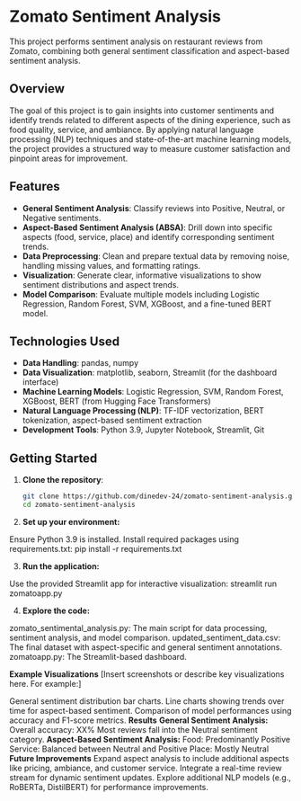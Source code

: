 # Zomato Sentiment Analysis

This project performs sentiment analysis on restaurant reviews from Zomato, combining both general sentiment classification and aspect-based sentiment analysis.

## Overview

The goal of this project is to gain insights into customer sentiments and identify trends related to different aspects of the dining experience, such as food quality, service, and ambiance. By applying natural language processing (NLP) techniques and state-of-the-art machine learning models, the project provides a structured way to measure customer satisfaction and pinpoint areas for improvement.

## Features

- **General Sentiment Analysis**: Classify reviews into Positive, Neutral, or Negative sentiments.
- **Aspect-Based Sentiment Analysis (ABSA)**: Drill down into specific aspects (food, service, place) and identify corresponding sentiment trends.
- **Data Preprocessing**: Clean and prepare textual data by removing noise, handling missing values, and formatting ratings.
- **Visualization**: Generate clear, informative visualizations to show sentiment distributions and aspect trends.
- **Model Comparison**: Evaluate multiple models including Logistic Regression, Random Forest, SVM, XGBoost, and a fine-tuned BERT model.

## Technologies Used

- **Data Handling**: pandas, numpy
- **Data Visualization**: matplotlib, seaborn, Streamlit (for the dashboard interface)
- **Machine Learning Models**: Logistic Regression, SVM, Random Forest, XGBoost, BERT (from Hugging Face Transformers)
- **Natural Language Processing (NLP)**: TF-IDF vectorization, BERT tokenization, aspect-based sentiment extraction
- **Development Tools**: Python 3.9, Jupyter Notebook, Streamlit, Git

## Getting Started

1. **Clone the repository**:
   ```bash
   git clone https://github.com/dinedev-24/zomato-sentiment-analysis.git
   cd zomato-sentiment-analysis

2. **Set up your environment:**

Ensure Python 3.9 is installed.
Install required packages using requirements.txt:
pip install -r requirements.txt

3. **Run the application:**

Use the provided Streamlit app for interactive visualization:
streamlit run zomatoapp.py

4. **Explore the code:**

zomato_sentimental_analysis.py: The main script for data processing, sentiment analysis, and model comparison.
updated_sentiment_data.csv: The final dataset with aspect-specific and general sentiment annotations.
zomatoapp.py: The Streamlit-based dashboard.

**Example Visualizations**
  [Insert screenshots or describe key visualizations here. For example:]
  
  General sentiment distribution bar charts.
  Line charts showing trends over time for aspect-based sentiment.
  Comparison of model performances using accuracy and F1-score metrics.
**Results**
**General Sentiment Analysis:**
  Overall accuracy: XX%
  Most reviews fall into the Neutral sentiment category.
**Aspect-Based Sentiment Analysis:**
  Food: Predominantly Positive
  Service: Balanced between Neutral and Positive
  Place: Mostly Neutral
**Future Improvements**
  Expand aspect analysis to include additional aspects like pricing, ambiance, and customer service.
  Integrate a real-time review stream for dynamic sentiment updates.
  Explore additional NLP models (e.g., RoBERTa, DistilBERT) for performance improvements.
